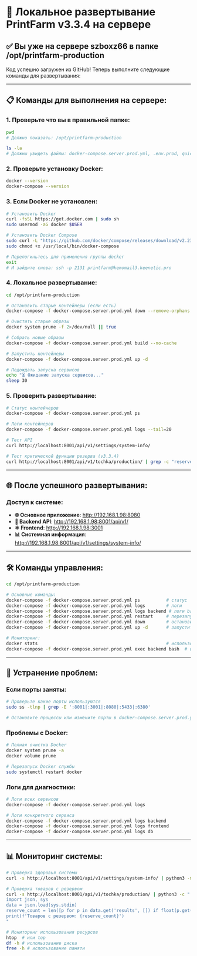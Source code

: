# 🚀 Локальное развертывание PrintFarm v3.3.4 на сервере

## ✅ Вы уже на сервере szboxz66 в папке /opt/printfarm-production

Код успешно загружен из GitHub\! Теперь выполните следующие команды для развертывания:

---

## 📋 Команды для выполнения на сервере:

### 1. Проверьте что вы в правильной папке:
```bash
pwd
# Должно показать: /opt/printfarm-production

ls -la
# Должны увидеть файлы: docker-compose.server.prod.yml, .env.prod, quick-deploy.sh и др.
```

### 2. Проверьте установку Docker:
```bash
docker --version
docker-compose --version
```

### 3. Если Docker не установлен:
```bash
# Установить Docker
curl -fsSL https://get.docker.com | sudo sh
sudo usermod -aG docker $USER

# Установить Docker Compose
sudo curl -L "https://github.com/docker/compose/releases/download/v2.23.0/docker-compose-$(uname -s)-$(uname -m)" -o /usr/local/bin/docker-compose
sudo chmod +x /usr/local/bin/docker-compose

# Перелогиньтесь для применения группы docker
exit
# И зайдите снова: ssh -p 2131 printfarm@kemomail3.keenetic.pro
```

### 4. Локальное развертывание:
```bash
cd /opt/printfarm-production

# Остановить старые контейнеры (если есть)
docker-compose -f docker-compose.server.prod.yml down --remove-orphans 2>/dev/null || true

# Очистить старые образы
docker system prune -f 2>/dev/null || true

# Собрать новые образы
docker-compose -f docker-compose.server.prod.yml build --no-cache

# Запустить контейнеры
docker-compose -f docker-compose.server.prod.yml up -d

# Подождать запуска сервисов
echo "⏳ Ожидание запуска сервисов..."
sleep 30
```

### 5. Проверить развертывание:
```bash
# Статус контейнеров
docker-compose -f docker-compose.server.prod.yml ps

# Логи контейнеров
docker-compose -f docker-compose.server.prod.yml logs --tail=20

# Тест API
curl http://localhost:8001/api/v1/settings/system-info/

# Тест критической функции резерва (v3.3.4)
curl http://localhost:8001/api/v1/tochka/production/ | grep -c "reserved_stock" || echo "API еще запускается..."
```

---

## 🌐 После успешного развертывания:

### Доступ к системе:
- **🌐 Основное приложение**: http://192.168.1.98:8080
- **🔧 Backend API**: http://192.168.1.98:8001/api/v1/
- **⚛️ Frontend**: http://192.168.1.98:3001
- **📊 Системная информация**: http://192.168.1.98:8001/api/v1/settings/system-info/

---

## 🛠️ Команды управления:

```bash
cd /opt/printfarm-production

# Основные команды:
docker-compose -f docker-compose.server.prod.yml ps          # статус
docker-compose -f docker-compose.server.prod.yml logs        # логи
docker-compose -f docker-compose.server.prod.yml logs backend # логи backend
docker-compose -f docker-compose.server.prod.yml restart     # перезапуск
docker-compose -f docker-compose.server.prod.yml down        # остановить
docker-compose -f docker-compose.server.prod.yml up -d       # запустить

# Мониторинг:
docker stats                                                 # использование ресурсов
docker-compose -f docker-compose.server.prod.yml exec backend bash  # войти в контейнер backend
```

---

## 🔧 Устранение проблем:

### Если порты заняты:
```bash
# Проверьте какие порты используются
sudo ss -tlnp | grep -E ':8001|:3001|:8080|:5433|:6380'

# Остановите процессы или измените порты в docker-compose.server.prod.yml
```

### Проблемы с Docker:
```bash
# Полная очистка Docker
docker system prune -a
docker volume prune

# Перезапуск Docker службы
sudo systemctl restart docker
```

### Логи для диагностики:
```bash
# Логи всех сервисов
docker-compose -f docker-compose.server.prod.yml logs

# Логи конкретного сервиса
docker-compose -f docker-compose.server.prod.yml logs backend
docker-compose -f docker-compose.server.prod.yml logs frontend
docker-compose -f docker-compose.server.prod.yml logs db
```

---

## 📊 Мониторинг системы:

```bash
# Проверка здоровья системы
curl -s http://localhost:8001/api/v1/settings/system-info/ | python3 -m json.tool

# Проверка товаров с резервом
curl -s http://localhost:8001/api/v1/tochka/production/ | python3 -c "
import json, sys
data = json.load(sys.stdin)
reserve_count = len([p for p in data.get('results', []) if float(p.get('reserved_stock', 0)) > 0])
print(f'Товаров с резервом: {reserve_count}')
"

# Мониторинг использования ресурсов
htop  # или top
df -h # использование диска
free -h # использование памяти
```

